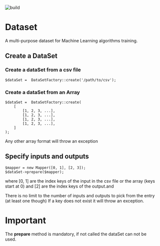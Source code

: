 ![build](https://travis-ci.org/Zeeml/Dataset.svg?branch=master)

# Dataset
A multi-purpose dataset for Machine Learning algorithms training.

## Create a DataSet

### Create a dataSet from a csv file

    $dataSet =  DataSetFactory::create('/path/to/csv');


### Create a dataSet from an Array

    $dataSet =  DataSetFactory::create(
        [
            [1, 2, 3, ...],
            [1, 2, 3, ...],
            [1, 2, 3, ...],
            [1, 2, 3, ...],
        ]
    );

Any other array format will throw an exception

## Specify inputs and outputs

    $mapper = new Mapper([0, 1], [2, 3]);
    $dataSet->prepare($mapper);

where [0, 1] are the index keys of the input in the csv file or the array (keys start at 0) 
and [2] are the index keys of the output.and

There is no limit to the number of inputs and outputs to pick from the entry (at least one though)
If a key does not exist it will throw an exception.
 
# Important

The <b>prepare</b> method is mandatory, if not called the dataSet can not be used.    
 